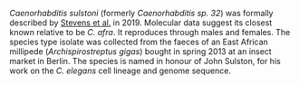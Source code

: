 _Caenorhabditis sulstoni_ (formerly _Caenorhabditis sp. 32_) was formally described by [Stevens et al.](https://pubmed.ncbi.nlm.nih.gov/31007946/) in 2019. Molecular data suggest its closest known relative to be _C. afra_. It reproduces through males and females. The species type isolate was collected from the faeces of an East African millipede (_Archispirostreptus gigas_) bought in spring 2013 at an insect market in Berlin. The species is named in honour of John Sulston, for his work on the _C. elegans_ cell lineage and genome sequence.
